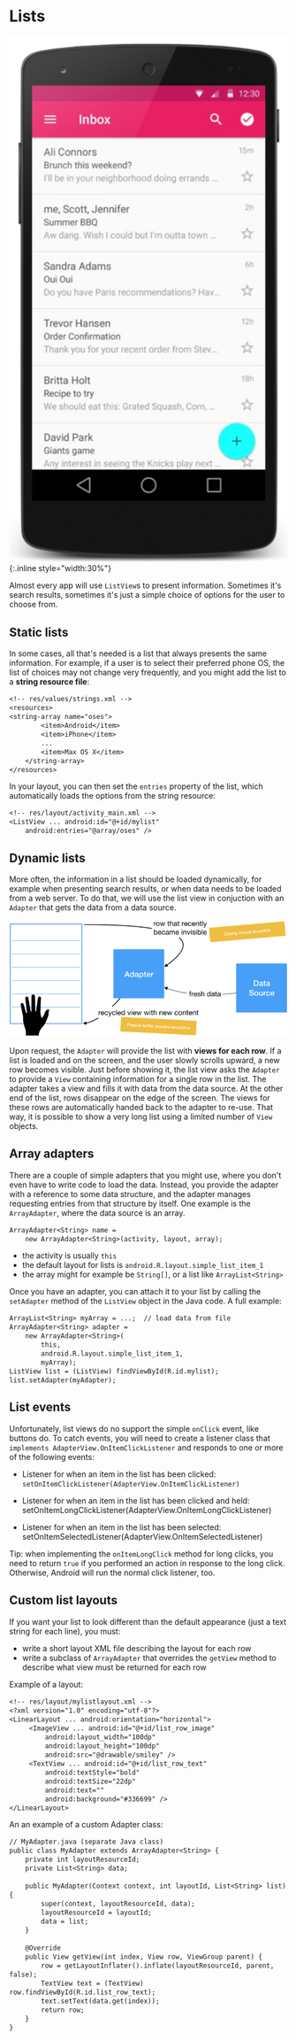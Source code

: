 # Lists

![Screenshot of Android phone with app based on listview](screen.png){:.inline style="width:30%"}

Almost every app will use `ListView`s to present information. Sometimes it's search results, sometimes it's just a simple choice of options for the user to choose from.

## Static lists

In some cases, all that's needed is a list that always presents the same information. For example, if a user is to select their preferred phone OS, the list of choices may not change very frequently, and you might add the list to a **string resource file**:

    <!-- res/values/strings.xml -->
    <resources>
    <string-array name="oses">
            <item>Android</item>
            <item>iPhone</item>
            ...
            <item>Max OS X</item>
        </string-array>
    </resources>

In your layout, you can then set the `entries` property of the list, which automatically loads the options from the string resource:

    <!-- res/layout/activity_main.xml -->
    <ListView ... android:id="@+id/mylist"
        android:entries="@array/oses" />

## Dynamic lists

More often, the information in a list should be loaded dynamically, for example when presenting search results, or when data needs to be loaded from a web server. To do that, we will use the list view in conjuction with an `Adapter` that gets the data from a data source.

![](listview-adapter.png)

Upon request, the `Adapter` will provide the list with **views for each row**. If a list is loaded and on the screen, and the user slowly scrolls upward, a new row becomes visible. Just before showing it, the list view asks the `Adapter` to provide a `View` containing information for a single row in the list. The adapter takes a view and fills it with data from the data source. At the other end of the list, rows disappear on the edge of the screen. The views for these rows are automatically handed back to the adapter to re-use. That way, it is possible to show a very long list using a limited number of `View` objects.

## Array adapters

There are a couple of simple adapters that you might use, where you don't even have to write code to load the data. Instead, you provide the adapter with a reference to some data structure, and the adapter manages requesting entries from that structure by itself. One example is the `ArrayAdapter`, where the data source is an array.

    ArrayAdapter<String> name =
        new ArrayAdapter<String>(activity, layout, array);

- the activity is usually `this`
- the default layout for lists is `android.R.layout.simple_list_item_1`
- the array might for example be `String[]`, or a list like `ArrayList<String>`

Once you have an adapter, you can attach it to your list by calling the `setAdapter` method of the `ListView` object in the Java code. A full example:

    ArrayList<String> myArray = ...;  // load data from file
    ArrayAdapter<String> adapter =
        new ArrayAdapter<String>(
            this,
            android.R.layout.simple_list_item_1,
            myArray);
    ListView list = (ListView) findViewById(R.id.mylist);
    list.setAdapter(myAdapter);

## List events

Unfortunately, list views do no support the simple `onClick` event, like buttons do. To catch events, you will need to create a listener class that `implements AdapterView.OnItemClickListener` and responds to one or more of the following events:

- Listener for when an item in the list has been clicked: `setOnItemClickListener(AdapterView.OnItemClickListener)`

- Listener for when an item in the list has been clicked and held: setOnItemLongClickListener(AdapterView.OnItemLongClickListener)

- Listener for when an item in the list has been selected: setOnItemSelectedListener(AdapterView.OnItemSelectedListener)

Tip: when implementing the `onItemLongClick` method for long clicks, you need to return `true` if you performed an action in response to the long click. Otherwise, Android will run the normal click listener, too.

## Custom list layouts

If you want your list to look different than the default appearance (just a text string for each line), you must:

- write a short layout XML file describing the layout for each row
- write a subclass of `ArrayAdapter` that overrides the `getView` method to describe what view must be returned for each row

Example of a layout:

    <!-- res/layout/mylistlayout.xml -->
    <?xml version="1.0" encoding="utf-8"?>
    <LinearLayout ... android:orientation="horizontal">
         <ImageView ... android:id="@+id/list_row_image"
             android:layout_width="100dp"
             android:layout_height="100dp"
             android:src="@drawable/smiley" />
         <TextView ... android:id="@+id/list_row_text"
             android:textStyle="bold"
             android:textSize="22dp"
             android:text=""
             android:background="#336699" />
    </LinearLayout>

An an example of a custom Adapter class:

    // MyAdapter.java (separate Java class)
    public class MyAdapter extends ArrayAdapter<String> {
        private int layoutResourceId;
        private List<String> data;

        public MyAdapter(Context context, int layoutId, List<String> list) {
            super(context, layoutResourceId, data);
            layoutResourceId = layoutId;
            data = list;
        }

        @Override
        public View getView(int index, View row, ViewGroup parent) {
            row = getLayoutInflater().inflate(layoutResourceId, parent, false);
            TextView text = (TextView) row.findViewById(R.id.list_row_text);
            text.setText(data.get(index));
            return row;
        }
    }

<!--

## References

- [ListViews](https://www.youtube.com/watch?v=rhj4_KBD6BQ&list=PLGLfVvz_LVvSPjWpLPFEfOCbezi6vATIh&index=5) video by Derek Banas.


Unsure about where to get started with this week's assignment? Here's a [tutorial](http://www.journaldev.com/9247/android-listview-example-tutorial) that provides a simple basis for your app's ListView.

Other (optional) tutorials on ListViews can be found here:

* [ListView Tutorial](http://www.vogella.com/tutorials/AndroidListView/article.html)

* [ListView and Styling](https://www.raywenderlich.com/124438/android-listview-tutorial)
-->

